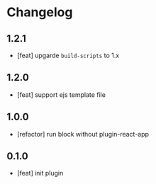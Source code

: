 # Changelog

## 1.2.1

- [feat] upgarde `build-scripts` to 1.x

## 1.2.0

- [feat] support ejs template file

## 1.0.0

- [refactor] run block without plugin-react-app

## 0.1.0

- [feat] init plugin
